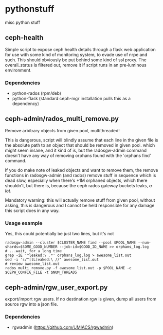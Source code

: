 # pythonstuff
misc python stuff
## ceph-health
Simple script to expose ceph health details through a flask web application for use with some kind of monitoring system, to evade use of nrpe and such. This should obviously be put behind some kind of ssl proxy. The overall_status is filtered out, remove it if script runs in an pre-luminous environment.
### Dependencies
* python-rados (rpm/deb)
* python-flask (standard ceph-mgr installation pulls this as a dependency)
## ceph-admin/rados_multi_remove.py
Remove arbitrary objects from given pool, multithreaded!

This is dangerous, script will blindly assume that each line in the given file is the absolute path to an object that should be removed in given pool. which might seem insane, and it kind of is, but the radosgw-admin command doesn't have any way of removing orphans found with the 'orphans find' command.

If you do make note of leaked objects and want to remove them, the remove functions in radosgw-admin (and rados) remove stuff in sequence which is dead slow, especially when there's +1M orphaned objects, which there shouldn't, but there is, because the ceph rados gateway buckets leaks, *a lot*.

Mandatory warning: this will actually remove stuff from given pool, without asking, this is dangerous and I cannot be held responsible for any damage this script does in any way.

### Usage example
Yes, this could potentially be just two lines, but it's not

```
radosgw-admin --cluster $CLUSTER_NAME find --pool $POOL_NAME --num-shards=$SOME_GOOD_NUMBER --job-id=$GOOD_ID_NAME >> orphans_log.log
# ...wait, for a long time
grep -iE '^leaked:\ .*' orphans_log.log > awesome_list.out
sed -i 's/^[lL]eaked:\ //' awesome_list.out
# review awesome_list.out
rados_multi_remove.py -f awesome_list.out -p $POOL_NAME -c $CEPH_CONFIG_FILE -t $NUM_THREADS
```
## ceph-admin/rgw_user_export.py
export/import rgw users. If no destination rgw is given, dump all users from source rgw into a json file.
### Dependencies
* rgwadmin (https://github.com/UMIACS/rgwadmin)
